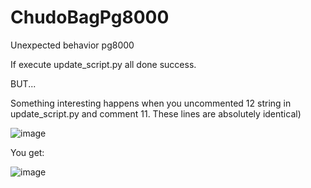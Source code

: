 # ChudoBagPg8000
Unexpected behavior pg8000

If execute update_script.py all done success.

BUT...

Something interesting happens when you uncommented 12 string in update_script.py and comment 11. These lines are absolutely identical)

![image](https://user-images.githubusercontent.com/40752666/141417317-74d100d5-f866-47c8-bc7f-6ff53f6235b5.png)

You get:

![image](https://user-images.githubusercontent.com/40752666/141255885-aa364005-b9f8-43d9-8a55-c97c6fb98f70.png)
